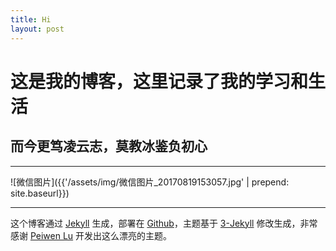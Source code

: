 ```yaml
---
title: Hi
layout: post
---
```


# 这是我的博客，这里记录了我的学习和生活

## 而今更笃凌云志，莫教冰鉴负初心

----------------

![微信图片]({{'/assets/img/微信图片_20170819153057.jpg'  |  prepend: site.baseurl}})

----------------








这个博客通过 [Jekyll](http://jekyllrb.com/) 生成，部署在 [Github](https://pages.github.com)，主题基于 [3-Jekyll](https://github.com/P233/3-Jekyll) 修改生成，非常感谢 [Peiwen Lu](https://github.com/P233) 开发出这么漂亮的主题。
